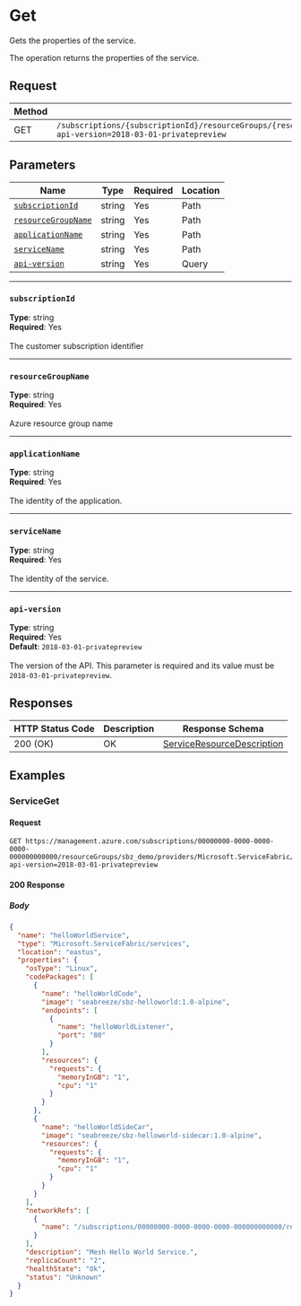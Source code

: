 # Get
Gets the properties of the service.

The operation returns the properties of the service.

## Request
| Method | Request URI |
| ------ | ----------- |
| GET | `/subscriptions/{subscriptionId}/resourceGroups/{resourceGroupName}/providers/Microsoft.ServiceFabric/applications/{applicationName}/services/{serviceName}?api-version=2018-03-01-privatepreview` |


## Parameters
| Name | Type | Required | Location |
| --- | --- | --- | --- |
| [`subscriptionId`](#subscriptionid) | string | Yes | Path |
| [`resourceGroupName`](#resourcegroupname) | string | Yes | Path |
| [`applicationName`](#applicationname) | string | Yes | Path |
| [`serviceName`](#servicename) | string | Yes | Path |
| [`api-version`](#api-version) | string | Yes | Query |

____
### `subscriptionId`
__Type__: string <br/>
__Required__: Yes<br/>
<br/>
The customer subscription identifier

____
### `resourceGroupName`
__Type__: string <br/>
__Required__: Yes<br/>
<br/>
Azure resource group name

____
### `applicationName`
__Type__: string <br/>
__Required__: Yes<br/>
<br/>
The identity of the application.

____
### `serviceName`
__Type__: string <br/>
__Required__: Yes<br/>
<br/>
The identity of the service.

____
### `api-version`
__Type__: string <br/>
__Required__: Yes<br/>
__Default__: `2018-03-01-privatepreview` <br/>
<br/>
The version of the API. This parameter is required and its value must be `2018-03-01-privatepreview`.

## Responses

| HTTP Status Code | Description | Response Schema |
| --- | --- | --- |
| 200 (OK) | OK<br/> | [ServiceResourceDescription](mesh-model-serviceresourcedescription.md) |


## Examples

### ServiceGet

#### Request
```
GET https://management.azure.com/subscriptions/00000000-0000-0000-0000-000000000000/resourceGroups/sbz_demo/providers/Microsoft.ServiceFabric/applications/helloWorldApp/services/helloWorldService?api-version=2018-03-01-privatepreview
```

#### 200 Response
##### Body
```json
{
  "name": "helloWorldService",
  "type": "Microsoft.ServiceFabric/services",
  "location": "eastus",
  "properties": {
    "osType": "Linux",
    "codePackages": [
      {
        "name": "helloWorldCode",
        "image": "seabreeze/sbz-helloworld:1.0-alpine",
        "endpoints": [
          {
            "name": "helloWorldListener",
            "port": "80"
          }
        ],
        "resources": {
          "requests": {
            "memoryInGB": "1",
            "cpu": "1"
          }
        }
      },
      {
        "name": "helloWorldSideCar",
        "image": "seabreeze/sbz-helloworld-sidecar:1.0-alpine",
        "resources": {
          "requests": {
            "memoryInGB": "1",
            "cpu": "1"
          }
        }
      }
    ],
    "networkRefs": [
      {
        "name": "/subscriptions/00000000-0000-0000-0000-000000000000/resourcegroups/sbz_demo/providers/Microsoft.ServiceFabric/networks/helloWorldNetwork"
      }
    ],
    "description": "Mesh Hello World Service.",
    "replicaCount": "2",
    "healthState": "Ok",
    "status": "Unknown"
  }
}
```

